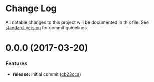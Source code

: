 # Change Log

All notable changes to this project will be documented in this file. See [standard-version](https://github.com/conventional-changelog/standard-version) for commit guidelines.

<a name="0.0.0"></a>
# 0.0.0 (2017-03-20)


### Features

* **release:** initial commit ([cb23cca](https://github.com/joefraley/meridian-git-commits/commit/cb23cca))
